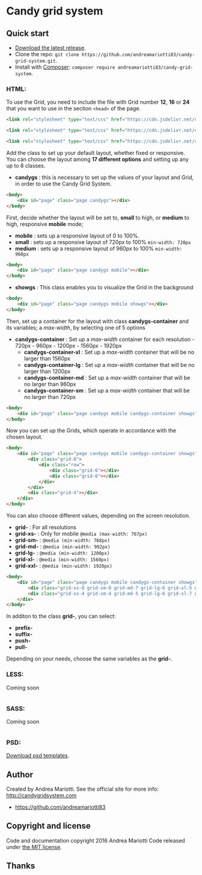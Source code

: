 # Candy grid system

## Quick start

* [Download the latest release](https://github.com/andreamariotti83/candy-grid-system/archive/v1.1.1.zip).
* Clone the repo: `git clone https://github.com/andreamariotti83/candy-grid-system.git`.
* Install with [Composer](https://getcomposer.org): `composer require andreamariotti83/candy-grid-system`.

### HTML:

To use the Grid, you need to include the file with Grid number **12**, **16** or **24** that you want to use in the section `<head>` of the page.

```html
<link rel="stylesheet" type="text/css" href="https://cdn.jsdelivr.net/candy-grid-system/1.1.1/12-candygs.min.css">
```
```html
<link rel="stylesheet" type="text/css" href="https://cdn.jsdelivr.net/candy-grid-system/1.1.1/16-candygs.min.css">
```
```html
<link rel="stylesheet" type="text/css" href="https://cdn.jsdelivr.net/candy-grid-system/1.1.1/24-candygs.min.css">
```

Add the class to set up your default layout, whether fixed or responsive. You can choose the layout among **17 different options** and  setting up any up to 8 classes.

* **candygs** : this is necessary to set up the values of your layout and Grid, in order to use the Candy Grid System.

```html
<body>
	<div id="page" class="page candygs"></div>
</body>
```

First, decide whether the layout will be set to, **small** to high, or **medium** to high, responsive **mobile** mode;
* **mobile** : sets up a responsive layout of 0 to 100%.
* **small** : sets up a responsive layout  of 720px to 100% `min-width: 720px`
* **medium** : sets up a responsive layout of 960px to 100% `min-width: 960px`

```html
<body>
	<div id="page" class="page candygs mobile"></div>
</body>
```

* **showgs** : This class enables you to visualize the Grid in the background

```html
<body>
	<div id="page" class="page candygs mobile showgs"></div>
</body>
```

Then, set up a container for the layout with class **candygs-container** and its variables; a *max-width*, by selecting one of 5 options
* **candygs-container** : Set up a *max-width* container for each resolution - 720px - 960px - 1200px - 1560px - 1920px
  * **candygs-container-xl** : Set up a *max-width* container that will be no larger than 1560px
  * **candygs-container-lg** : Set up a *max-width* container that will be no larger than 1200px
  * **candygs-container-md** : Set up a *max-width* container that will be no larger than 960px
  * **candygs-container-sm** : Set up a *max-width* container that will be no larger than 720px

```html
<body>
	<div id="page" class="page candygs mobile candygs-container showgs"></div>
</body>
```

Now you can set up the Grids, which operate in accordance with the chosen layout.

```html
<body>
	<div id="page" class="page candygs mobile candygs-container showgs">
		<div class="grid-8">
			<div class="row">
				<div class="grid-6"></div>
				<div class="grid-6"></div>
			</div>
		</div>
		<div class="grid-4"></div>
	</div>
</body>
```

You can also choose different values, depending on the screen resolution.
* **grid-** : For all resolutions
* **grid-xs-** : Only for mobile `@media (max-width: 767px)`
* **grid-sm-** : `@media (min-width: 768px)`
* **grid-md-** : `@media (min-width: 992px)`
* **grid-lg-** : `@media (min-width: 1200px)`
* **grid-xl-** : `@media (min-width: 1560px)`
* **grid-xxl-** : `@media (min-width: 1920px)`

```html
<body>
	<div id="page" class="page candygs mobile candygs-container showgs">
		<div class="grid-xs-8 grid-sm-8 grid-md-7 grid-lg-6 grid-xl-5 grid-xxl-4"></div>
		<div class="grid-xs-4 grid-sm-4 grid-md-5 grid-lg-6 grid-xl-7 grid-xxl-8"></div>
	</div>
</body>
```

In additon to the class **grid-**, you can select:

* **prefix-** 
* **suffix-**
* **push-**
* **pull-**

Depending on your needs, choose the same variables as the **grid-**.

### LESS:
Coming soon

```

```

### SASS:
Coming soon

```

```
### PSD:
[Download psd templates](https://github.com/andreamariotti83/candy-grid-system/releases/download/v1.1.1/candy-grid-system-psd.zip).

## Author

Created by Andrea Mariotti. See the official site for more info: http://candygridsystem.com

* https://github.com/andreamariotti83

## Copyright and license

Code and documentation copyright 2016 Andrea Mariotti 
Code released under [the MIT license](https://github.com/andreamariotti83/candy-grid-system/blob/master/LICENSE).

## Thanks
